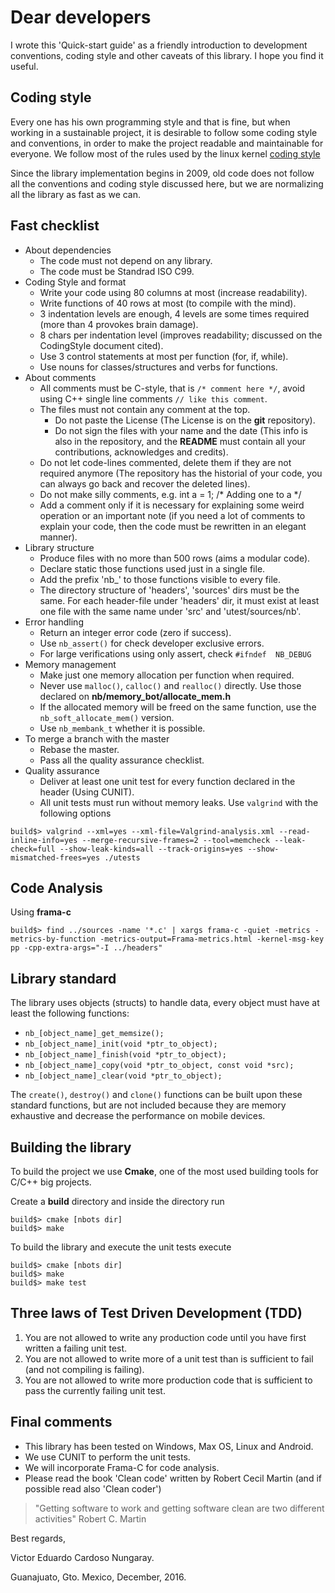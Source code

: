 # Dear developers

I wrote this 'Quick-start guide' as a friendly introduction to development conventions, coding style and other caveats of this library.
I hope you find it useful.

## Coding style

Every one has his own programming style and that is fine, but when working in a sustainable project, it is desirable to follow some coding style and conventions, in order to make the project readable and maintainable for everyone. We follow most of the rules used by the linux kernel [coding style](https://www.kernel.org/doc/Documentation/CodingStyle)

Since the library implementation begins in 2009, old code does not follow all the conventions and coding style discussed here, but we are normalizing all the library as fast as we can.

## Fast checklist

- About dependencies
    * The code must not depend on any library.
    * The code must be Standrad ISO C99. 
- Coding Style and format
    * Write your code using 80 columns at most (increase readability).
    * Write  functions of 40 rows at most (to compile with the mind).
    * 3 indentation levels are enough, 4 levels are some times required
      (more than 4 provokes brain damage).
    * 8 chars per indentation level
      (improves readability; discussed on the CodingStyle document cited).
    * Use 3 control statements at most per function (for, if, while).
    * Use nouns for classes/structures and verbs for functions.
- About comments
    * All comments must be C-style, that is  `/* comment here */`,
      avoid using C++ single line comments `// like this comment`.
    * The files must not contain any comment at the top.
        + Do not paste the License 
	  (The License is on the **git** repository).
        + Do not sign the files with your name and the date
	  (This info is also in the repository,
	   and the **README** must contain all your
	   contributions, acknowledges and credits).
    * Do not let code-lines commented, delete them if they are not
      required anymore (The repository has the historial of your code,
      you can always go back and recover the deleted lines).
    * Do not make silly comments, e.g. int a = 1; /* Adding one to a */
    * Add a comment only if it is necessary for explaining some weird
      operation or an important note (if you need a lot of comments to
      explain your code, then the code must be rewritten in an elegant
      manner).
- Library structure
    * Produce files with no more than 500 rows (aims a modular code).
    * Declare static those functions used just in a single file.
    * Add the prefix 'nb_' to those functions visible to every file.
    * The directory structure of 'headers', 'sources' dirs must
      be the same. For each header-file under 'headers' dir, it must
      exist at least one file with the same name under 'src' and 'utest/sources/nb'.
- Error handling
    * Return an integer error code  (zero if success).
    * Use `nb_assert()` for check developer exclusive errors.
    * For large verifications using only assert, check `#ifndef  NB_DEBUG`
- Memory management
    * Make just one memory allocation per function when required.
    * Never use `malloc()`, `calloc()` and `realloc()` directly.
      Use those declared on **nb/memory_bot/allocate_mem.h**
    * If the allocated memory will be freed on the same function,
      use the `nb_soft_allocate_mem()` version.
    * Use `nb_membank_t` whether it is possible.
- To merge a branch with the master
    * Rebase the master.
    * Pass all the quality assurance checklist.
- Quality assurance 
    * Deliver at least one unit test for every function declared in the
      header (Using CUNIT).
    * All unit tests must run without memory leaks.
      Use `valgrind` with the following options
```
build$> valgrind --xml=yes --xml-file=Valgrind-analysis.xml --read-inline-info=yes --merge-recursive-frames=2 --tool=memcheck --leak-check=full --show-leak-kinds=all --track-origins=yes --show-mismatched-frees=yes ./utests
```

## Code Analysis
Using **frama-c**

```
build$> find ../sources -name '*.c' | xargs frama-c -quiet -metrics -metrics-by-function -metrics-output=Frama-metrics.html -kernel-msg-key pp -cpp-extra-args="-I ../headers"
```

## Library standard
The library uses objects (structs) to handle data, every object must have at least the following functions:

- `nb_[object_name]_get_memsize();`
- `nb_[object_name]_init(void *ptr_to_object);`
- `nb_[object_name]_finish(void *ptr_to_object);`
- `nb_[object_name]_copy(void *ptr_to_object, const void *src);`
- `nb_[object_name]_clear(void *ptr_to_object);`

The `create()`, `destroy()` and `clone()` functions can be built upon these standard functions, but are not included because they are memory exhaustive and decrease the performance on mobile devices.

## Building the library

To build the project we use **Cmake**, one of the most used building tools for
C/C++ big projects.

Create a **build** directory and inside the directory run

```
build$> cmake [nbots dir]
build$> make
```

To build the library and execute the unit tests execute

```
build$> cmake [nbots dir]
build$> make
build$> make test
```

## Three laws of Test Driven Development (TDD)
1. You are not allowed to write any production code until you have first written a failing unit test.
2. You are not allowed to write more of a unit test than is sufficient to fail (and not compiling is failing).
3.  You are not allowed to write more production code that is sufficient to pass the currently failing unit test.

## Final comments
- This library has been tested on Windows, Max OS, Linux and Android.
- We use CUNIT to perform the unit tests.
- We will incorporate Frama-C for code analysis.
- Please read the book 'Clean code' written by Robert Cecil Martin
  (and if possible read also 'Clean coder')

> "Getting software to work and getting software clean are two different activities"
Robert C. Martin

Best regards,

Victor Eduardo Cardoso Nungaray.

Guanajuato, Gto. Mexico, December, 2016.